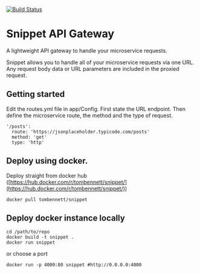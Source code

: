 [![Build Status](https://travis-ci.org/tommbee/Snippet-API-Gateway.svg)](https://travis-ci.org/tommbee/Snippet-API-Gateway)
# Snippet API Gateway
A lightweight API gateway to handle your microservice requests.

Snippet allows you to handle all of your microservice requests via one URL. Any request body data or URL parameters are included in the proxied request.

## Getting started
Edit the routes.yml file in app/Config. First state the URL endpoint. Then define the microservice route, the method and the type of request.
```
'/posts':
  route: 'https://jsonplaceholder.typicode.com/posts'
  method: 'get'
  type: 'http'
```

## Deploy using docker.
Deploy straight from docker hub ([https://hub.docker.com/r/tombennett/snippet/](https://hub.docker.com/r/tombennett/snippet/))
```
docker pull tombennett/snippet
```
## Deploy docker instance locally
```
cd /path/to/repo
docker build -t snippet .
docker run snippet
```
or choose a port
```
docker run -p 4000:80 snippet #http://0.0.0.0:4000
```
